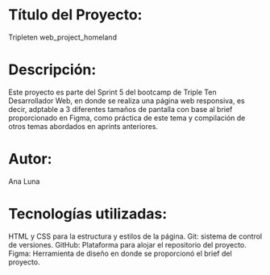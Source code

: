 # Título del Proyecto:

Tripleten web_project_homeland

# Descripción:

Este proyecto es parte del Sprint 5 del bootcamp de Triple Ten Desarrollador Web,
en donde se realiza una página web responsiva, es decir, adptable a 3 diferentes
tamaños de pantalla con base al brief proporcionado en Figma, como práctica de
este tema y compilación de otros temas abordados en aprints anteriores.

# Autor:

Ana Luna

# Tecnologías utilizadas:

HTML y CSS para la estructura y estilos de la página.
Git: sistema de control de versiones.
GitHub: Plataforma para alojar el repositorio del proyecto.
Figma: Herramienta de diseño en donde se proporcionó el brief del proyecto.
